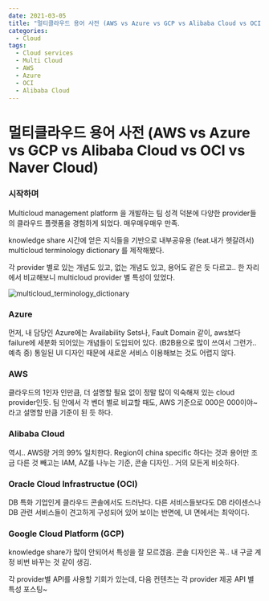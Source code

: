 ```yaml
---
date: 2021-03-05
title: "멀티클라우드 용어 사전 (AWS vs Azure vs GCP vs Alibaba Cloud vs OCI vs Naver Cloud)"
categories: 
  - Cloud
tags:
  - Cloud services
  - Multi Cloud
  - AWS
  - Azure
  - OCI
  - Alibaba Cloud
---
```


# 멀티클라우드 용어 사전 (AWS vs Azure vs GCP vs Alibaba Cloud vs OCI vs Naver Cloud)

### 시작하며

Multicloud management platform 을 개발하는 팀 성격 덕분에 다양한 provider들의 클라우드 플랫폼을 경험하게 되었다. 매우매우매우 만족.

knowledge share 시간에 얻은 지식들을 기반으로 내부공유용 (feat.내가 헷갈려서) multicloud terminology dictionary 를 제작해봤다. 

각 provider 별로 있는 개념도 있고, 없는 개념도 있고, 용어도 같은 듯 다르고.. 한 자리에서 비교해보니 multicloud provider 별 특성이 있었다. 

![multicloud_terminology_dictionary](https://user-images.githubusercontent.com/25656426/110055871-20e4bc00-7da1-11eb-9ebf-b3ab02c6132f.png)


### Azure

먼저, 내 담당인 Azure에는 Availability Sets나, Fault Domain 같이, aws보다 failure에 세분화 되어있는 개념들이 도입되어 있다. (B2B용으로 많이 쓰여서 그런가.. 예측 중) 통일된 UI 디자인 때문에 새로운 서비스 이용해보는 것도 어렵지 않다.  

### AWS

클라우드의 1인자 인만큼, 더 설명할 필요 없이 정말 많이 익숙해져 있는 cloud provider인듯. 팀 안에서 각 벤더 별로 비교할 때도, AWS 기준으로 000은 000이야~ 라고 설명할 만큼 기준이 된 듯 하다. 

### Alibaba Cloud

역시.. AWS랑 거의 99% 일치한다. Region이 china specific 하다는 것과 용어만 조금 다른 것 빼고는 IAM, AZ를 나누는 기준, 콘솔 디자인.. 거의 모든게 비슷하다. 

### Oracle Cloud Infrastructue (OCI)

DB 특화 기업인게 클라우드 콘솔에서도 드러난다. 다른 서비스들보다도 DB 라이센스나 DB 관련 서비스들이 견고하게 구성되어 있어 보이는 반면에, UI 면에서는 최악이다. 

### Google Cloud Platform (GCP)

knowledge share가 많이 안되어서 특성을 잘 모르겠음. 콘솔 디자인은 꼭.. 내 구글 계정 비번 바꾸는 것 같이 생김. 

각 provider별 API를 사용할 기회가 있는데, 다음 컨텐츠는 각 provider 제공 API 별 특성 포스팅~ 